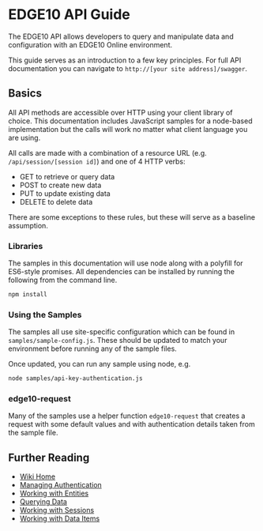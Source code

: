 # EDGE10 API Guide

The EDGE10 API allows developers to query and manipulate data and configuration with an EDGE10 Online environment.

This guide serves as an introduction to a few key principles.  For full API documentation you can navigate to `http://[your site address]/swagger`.

## Basics
All API methods are accessible over HTTP using your client library of choice.  This documentation includes JavaScript samples for a node-based implementation but the calls will work no matter what client language you are using.

All calls are made with a combination of a resource URL (e.g. `/api/session/[session id]`) and one of 4 HTTP verbs:

 * GET to retrieve or query data
 * POST to create new data
 * PUT to update existing data
 * DELETE to delete data

There are some exceptions to these rules, but these will serve as a baseline assumption.

### Libraries
The samples in this documentation will use node along with a polyfill for ES6-style promises.  All dependencies can be installed by running the following from the command line.

```sh
npm install
```

### Using the Samples
The samples all use site-specific configuration which can be found in `samples/sample-config.js`.  These should be updated to match your environment before running any of the sample files.

Once updated, you can run any sample using node, e.g.

```sh
node samples/api-key-authentication.js
```

### edge10-request
Many of the samples use a helper function `edge10-request` that creates a request with some default values and with authentication details taken from the sample file.

## Further Reading

 * [Wiki Home](https://github.com/EDGE10/ApiGuide/wiki)
 * [Managing Authentication](https://github.com/EDGE10/ApiGuide/wiki/Authentication)
 * [Working with Entities](https://github.com/EDGE10/ApiGuide/wiki/Entities)
 * [Querying Data](https://github.com/EDGE10/ApiGuide/wiki/Queries)
 * [Working with Sessions](https://github.com/EDGE10/ApiGuide/wiki/Sessions)
 * [Working with Data Items](https://github.com/EDGE10/ApiGuide/wiki/DataItems)

